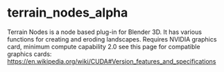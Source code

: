 # terrain_nodes_alpha
Terrain Nodes is a node based plug-in for Blender 3D. It has various functions for creating and eroding landscapes. Requires NVIDIA graphics card, minimum compute capability 2.0 see this page for compatible graphics cards: https://en.wikipedia.org/wiki/CUDA#Version_features_and_specifications
